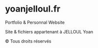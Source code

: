 # yoanjelloul.fr
Portfolio &amp; Personnal Website

Site & fichiers appartenant à JELLOUL Yoan

© Tous droits réservés
